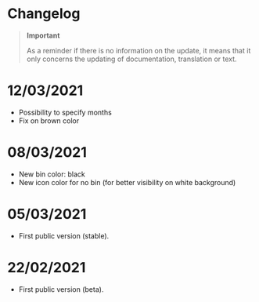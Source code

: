 # Changelog 

>**Important**
>
>As a reminder if there is no information on the update, it means that it only concerns the updating of documentation, translation or text.

# 12/03/2021
- Possibility to specify months
- Fix on brown color

# 08/03/2021
- New bin color: black
- New icon color for no bin (for better visibility on white background)

# 05/03/2021
- First public version (stable).

# 22/02/2021
- First public version (beta).
